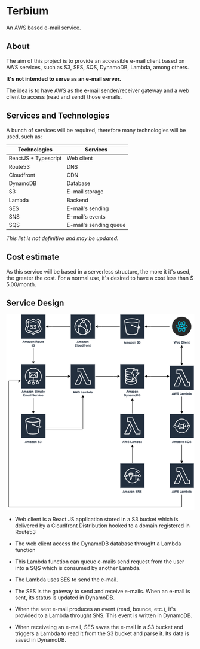 # Terbium
An AWS based e-mail service.

## About
The aim of this project is to provide an accessible e-mail client based on AWS services, such as S3, SES, SQS, DynamoDB, Lambda, among others.

**It's not intended to serve as an e-mail server.**

The idea is to have AWS as the e-mail sender/receiver gateway and a web client to access (read and send) those e-mails.

## Services and Technologies

A bunch of services will be required, therefore many technologies will be used, such as:

| Technologies         | Services               |
|----------------------|------------------------|
| ReactJS + Typescript | Web client             |
| Route53              | DNS                    |
| Cloudfront           | CDN                    |
| DynamoDB             | Database               |
| S3                   | E-mail storage         |
| Lambda               | Backend                |
| SES                  | E-mail's sending       |
| SNS                  | E-mail's events        |
| SQS                  | E-mail's sending queue |

*This list is not definitive and may be updated.*

## Cost estimate

As this service will be based in a serverless structure, the more it it's used, the greater the cost. For a normal use, it's desired to have a cost less than $ 5.00/month.

## Service Design

![alt text](https://github.com/luismramirezr/terbium/blob/master/Structure.png?raw=true "Service Design")


- Web client is a React.JS application stored in a S3 bucket which is delivered by a Cloudfront Distribution hooked to a domain registered in Route53

- The web client access the DynamoDB database throught a Lambda function

- This Lambda function can queue e-mails send request from the user into a SQS which is consumed by another Lambda.

- The Lambda uses SES to send the e-mail.

- The SES is the gateway to send and receive e-mails. When an e-mail is sent, its status is updated in DynamoDB.

- When the sent e-mail produces an event (read, bounce, etc.), it's provided to a Lambda throught SNS. This event is written in DynamoDB.

- When receiveing an e-mail, SES saves the e-mail in a S3 bucket and triggers a Lambda to read it from the S3 bucket and parse it. Its data is saved in DynamoDB.